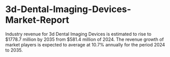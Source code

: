 # 3d-Dental-Imaging-Devices-Market-Report
Industry revenue for 3d Dental Imaging Devices is estimated to rise to $1778.7 million by 2035 from $581.4 million of 2024. The revenue growth of market players is expected to average at 10.7% annually for the period 2024 to 2035.
